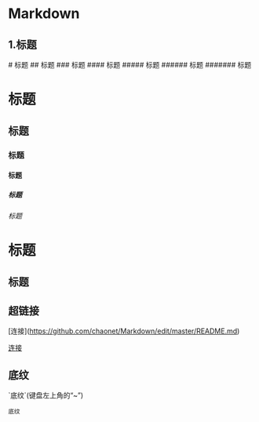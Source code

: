 # Markdown
## 1.标题
\# 标题
\## 标题
\### 标题
\#### 标题
\##### 标题
\###### 标题
\####### 标题

# 标题
## 标题
### 标题
#### 标题
##### 标题
###### 标题

标题
=
标题
-

## 超链接
\[连接](https://github.com/chaonet/Markdown/edit/master/README.md)

[连接](https://github.com/chaonet/Markdown/edit/master/README.md)

## 底纹
\`底纹`(键盘左上角的“~”)

`底纹`
